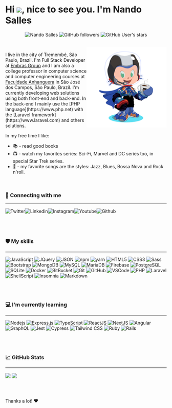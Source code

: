 <h1> Hi <img src="https://github.com/fsclaro/fsclaro/blob/master/wave.gif" width="28px">, nice to see you. I'm Nando Salles</h1>
<p align="center">
<img src="https://komarev.com/ghpvc/?username=fsclaro" alt="Nando Salles" /> 
<img alt="GitHub followers" src="https://img.shields.io/github/followers/fsclaro?label=Followers&color=red&style=flat">
<img alt="GitHub User's stars" src="https://img.shields.io/github/stars/fsclaro?label=Stars&color=green&style=flat">  
</p>

<br/>

<img align="right" src="https://github.com/fsclaro/fsclaro/blob/dc7dd0574929ac28b8de80fb8d7428b5cd348538/My%20Octocat.png" height="250px"/>
<p align="left">I live in the city of Tremembé, São Paulo, Brazil. I'm Full Stack Developer at <a href="http://www.embras.net" target="_blank">Embras Group</a> and I am also a college professor in computer science and computer engineering courses at <a href="https://www.anhanguera.com" target="_blank">Faculdade Anhanguera</a> in São José dos Campos, São Paulo, Brazil. I'm  currently developing web solutions using both front-end and back-end. In the back-end I mainly use the [PHP language](https://www.php.net) with the [Laravel framework](https://www.laravel.com) and others solutions. 
</p>

In my free time I like: 
* 📚 - read good books
* 📺 - watch my favorites series: Sci-Fi, Marvel and DC series too, in special Star Trek series. 
* 🎵 - my favorite songs are the styles: Jazz, Blues, Bossa Nova and Rock n'roll.

</br>

### 🔗 Connecting with me
---
[<img align="left" alt="Twitter" title="Twitter" src="https://img.shields.io/badge/Twitter-1DA1F2?style=for-the-badge&logo=twitter&logoColor=white"/>][twitter]
[<img align="left" alt="Linkedin" title="Linkedin" src="https://img.shields.io/badge/LinkedIn-0077B5?style=for-the-badge&logo=linkedin&logoColor=white"/>][linkedin]
[<img align="left" alt="Instagram" title="Instagram" src="https://img.shields.io/badge/Instagram-E4405F?style=for-the-badge&logo=instagram&logoColor=white"/>][instagram]
[<img align="left" alt="Youtube" title="Youtube" src="https://img.shields.io/badge/YouTube-FF0000?style=for-the-badge&logo=youtube&logoColor=white"/>][youtube]
[<img align="left" alt="Github" title="Github" src="https://img.shields.io/badge/GitHub-100000?style=for-the-badge&logo=github&logoColor=white"/>][github]

</br></br></br></br>

### 🛡️ My skills
---
![JavaScript](https://img.shields.io/badge/-JavaScript-black?style=flat-square&logo=javascript&logoColor=white)
![JQuery](https://img.shields.io/badge/jQuery-0769AD?style=flat-square&logo=jquery&logoColor=white)
![JSON](https://img.shields.io/badge/json-5E5C5C?style=flat-square&logo=json&logoColor=white)
![npm](https://img.shields.io/badge/npm-CB3837?style=flat-square&logo=npm&logoColor=white)
![yarn](https://img.shields.io/badge/Yarn-2C8EBB?style=flat-square&logo=yarn&logoColor=white)
![HTML5](https://img.shields.io/badge/-HTML5-E34F26?style=flat-square&logo=html5&logoColor=white)
![CSS3](https://img.shields.io/badge/-CSS3-1572B6?style=flat-square&logo=css3&logoColor=white)
![Sass](https://img.shields.io/badge/-Sass-CC6699?style=flat-square&logo=sass&logoColor=white)
![Bootstrap](https://img.shields.io/badge/-Bootstrap-7952B3?style=flat-square&logo=bootstrap&logoColor=white)
![MongoDB](https://img.shields.io/badge/-MongoDB-black?style=flat-square&logo=mongodb&logoColor=white)
![MySQL](https://img.shields.io/badge/-MySQL-4479A1?style=flat-square&logo=mysql&logoColor=white)
![MariaDB](https://img.shields.io/badge/MariaDB-003545?style=flat-square&logo=mariadb&logoColor=white)
![Firebase](https://img.shields.io/badge/Firebase-FFCA28?style=flat-square&logo=firebase&logoColor=white)
![PostgreSQL](https://img.shields.io/badge/PostgreSQL-316192?style=flat-square&logo=postgresql&logoColor=white)
![SQLite](https://img.shields.io/badge/SQLite-07405E?style=flat-square&logo=sqlite&logoColor=white)
![Docker](https://img.shields.io/badge/-Docker-2496ED?style=flat-square&logo=docker&logoColor=white)
![BitBucket](https://img.shields.io/badge/-BitBucket-darkblue?style=flat-square&logo=bitbucket&logoColor=white)
![Git](https://img.shields.io/badge/-Git-black?style=flat-square&logo=git&logoColor=white)
![GitHub](https://img.shields.io/badge/-GitHub-181717?style=flat-square&logo=github&logoColor=white)
![VSCode](https://img.shields.io/badge/-VSCode-007ACC?style=flat-square&logo=visual-studio-code&logoColor=white)
![PHP](https://img.shields.io/badge/PHP-777BB4?style=flat-square&logo=php&logoColor=white)
![Laravel](https://img.shields.io/badge/Laravel-FF2D20?style=flat-square&logo=laravel&logoColor=white)
![ShellScript](https://img.shields.io/badge/Shell_Script-121011?style=flat-square&logo=gnu-bash&logoColor=white)
![Insomnia](https://img.shields.io/badge/Insomnia-5849be?style=flat-square&logo=Insomnia&logoColor=white)
![Markdown](https://img.shields.io/badge/Markdown-000000?style=flat-square&logo=markdown&logoColor=white)

</br></br>

### 💻 I'm currently learning
---
![Nodejs](https://img.shields.io/badge/-NodeJS-339933?style=flat-square&logo=Node.js&logoColor=white)
![Express.js](https://img.shields.io/badge/Express.js-000000?style=flat-square&logo=express&logoColor=white)
![TypeScript](https://img.shields.io/badge/-TypeScript-3178C6?style=flat-square&logo=typescript&logoColor=white)
![ReactJS](https://img.shields.io/badge/ReactJS-20232A?style=flat-square&logo=react&logoColor=61DAFB)
![NextJS](https://img.shields.io/badge/Next.js-000000?style=flat-square&logo=nextdotjs&logoColor=white)
![Angular](https://img.shields.io/badge/Angular-DD0031?style=flat-square&logo=angular&logoColor=white)
![GraphQL](https://img.shields.io/badge/GraphQL-E10098?style=flat-square&logo=graphql&logoColor=white)
![Jest](https://img.shields.io/badge/Jest-C21325?style=flat-square&logo=jest&logoColor=white)
![Cypress](https://img.shields.io/badge/Cypress-17202C?style=flat-square&logo=cypress&logoColor=white)
![Tailwind CSS](https://img.shields.io/badge/Tailwind_CSS-38B2AC?style=flat-square&logo=tailwind-css&logoColor=white)
![Ruby](https://img.shields.io/badge/Ruby-CC342D?style=flat-square&logo=ruby&logoColor=white)
![Rails](https://img.shields.io/badge/Rails-CC0000?style=flat-square&logo=rubyonrails&logoColor=white)

</br></br>

### :chart_with_upwards_trend: GitHub Stats
---
<p align="left">
<img align="center" src="https://github-readme-stats.vercel.app/api?username=fsclaro&show_icons=true&include_all_commits&count_private=true&theme=default" />
<img align="center" src="https://github-readme-stats.vercel.app/api/top-langs/?username=fsclaro&layout=compact&theme=default&langs_count=8" />
</p>

</br></br>

Thanks a lot! :heart:

[twitter]: https://www.twitter.com/fsclaro
[linkedin]: https://www.linkedin.com/in/nandosalles
[github]: https://www.github.com/fsclaro
[instagram]: https://www.instagram.com/nando.claro
[youtube]: https://www.youtube.com/c/NandoSalles
[blog]: https://nandosalles.com.br
